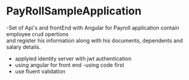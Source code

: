 # PayRollSampleApplication 
-Set of Api's and frontEnd with Angular for Payroll application contain employee crud opertions  
and register his information along with his documents, dependents and salary details.
- applyied identity server with jwt authentication 
- using angular for front end
-using code first
- use fluent validation 
